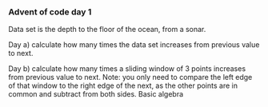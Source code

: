 ### Advent of code day 1

Data set is the depth to the floor of the ocean, from a sonar.

Day a) calculate how many times the data set increases from previous value to next.

Day b) calculate how many times a sliding window of 3 points increases from previous value to next.
Note: you only need to compare the left edge of that window to the right edge of the next, as the other points are in common and subtract from both sides. Basic algebra
